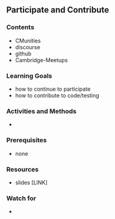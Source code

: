 ## Participate and Contribute

### Contents

* CMunities
* discourse
* github
* Cambridge-Meetups


### Learning Goals

* how to continue to participate
* how to contribute to code/testing



### Activities and Methods

* 


### Prerequisites

* none

### Resources

* slides [LINK]


### Watch for

* 
